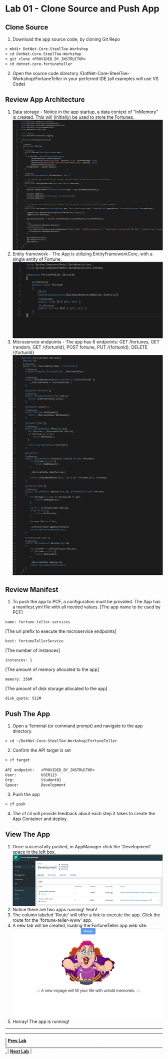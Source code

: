 [vsCodeStartupCs]: img/vsCodeStartupCs.png " "
[vsCodeFortuneControllerCs]: img/vsCodeFortuneControllerCs.png " "
[vsCodeFortuneCs]: img/vsCodeFortuneCs.png " "
[appManagerAppsPage]: img/appManagerAppsPage.png " "
[fortuneTellerWebSite]: img/fortuneTellerWebSite.png " "

# Lab 01 - Clone Source and Push App

## Clone Source

1. Download the app source code, by cloning Git Repo
```
> mkdir DotNet-Core-SteelToe-Workshop
> cd DotNet-Core-SteelToe-Workshop
> git clone <PROVIDED_BY_INSTRUCTOR>
> cd dotnet-core-fortuneteller
```
2. Open the source code directory /DotNet-Core-SteelToe-Workshop/FortuneTeller in your perferred IDE (all examples will use VS Code)


## Review App Architecture

1. Data storage - Notice in the app startup, a data context of "InMemory" is created. This will (initially) be used to store the Fortunes.
![alt text][vsCodeStartupCs]
2. Entity framework - The App is utilizing EntityFrameworkCore, with a single entity of Fortune.
![alt text][vsCodeFortuneCs]
3. Microservice endpoints - The app has 6 endpoints: GET /fortunes, GET /random, GET /{fortunId}, POST fortune, PUT /{fortunId}, DELETE /{fortunId}
![alt text][vsCodeFortuneControllerCs]

## Review Manifest

1. To push the app to PCF, a configuration must be provided. The App has a manifest.yml file with all needed values.
[The app name to be used by PCF]
```
name: fortune-teller-services
```
[The url prefix to execute the microservice endpoints]
```
host: fortuneTellerService
```
[The number of instances]
```
instances: 1
```
[The amount of memory allocated to the app]
```
memory: 256M
```
[The amount of disk storage allocated to the app]
```
disk_quota: 512M
```

## Push The App
1. Open a Terminal (or command prompt) and navigate to the app directory.
```
> cd ~/DotNet-Core-SteelToe-Workshop/FortuneTeller
```
2. Confirm the API target is set
```
> cf target

API endpoint:   <PROVIDED_BY_INSTRUCTOR>
User:           USER123
Org:            Student01
Space:          Development
```
3. Push the app
```
> cf push
```
4. The cf cli will provide feedback about each step it takes to create the App Container and deploy.

## View The App
1. Once successfully pushed, in AppManager click the 'Development' space in the left box.
![alt text][appManagerAppsPage]
2. Notice there are two apps running! Yeah!
3. The column labeled 'Route' will offer a link to execute the app. Click the route for the 'fortune-teller-www' app.
4. A new tab will be created, loading the FortuneTeller app web site.
![alt text][fortuneTellerWebSite]
5. Horray! The app is running!


___

___
| **[Prev Lab](../AppMgr-Login/README.md)** |_______________________________________________________________________________| **[Next Lab](../Lab-02/README.md)** |